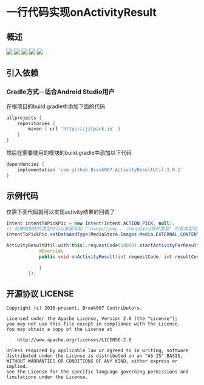 # 一行代码实现onActivityResult

## 概述
[![](https://jitpack.io/v/Brook007/ActivityResultUtil.svg)](https://github.com/Brook007/ActivityResultUtil)
[![](https://img.shields.io/badge/Platform-Android-brightgreen.svg)](https://github.com/Brook007/ActivityResultUtil)
[![](https://img.shields.io/badge/API_Live-14+-brightgreen.svg)](https://github.com/Brook007/ActivityResultUtil)
[![](https://img.shields.io/badge/License-Apache_2-brightgreen.svg)](https://github.com/Brook007/ActivityResultUtil/blob/master/LICENSE)
[![](https://img.shields.io/badge/Author-Brook007-orange.svg)](https://github.com/Brook007)


## 引入依赖
### Gradle方式--适合Android Studio用户
在根项目的build.gradle中添加下面的代码
```groovy
allprojects {
    repositories {
        maven { url 'https://jitpack.io' }
    }
}
```

然后在需要使用的模块的build.gradle中添加以下代码
```groovy
dependencies {
    implementation 'com.github.Brook007:ActivityResultUtil:1.0.1'
}
```

## 示例代码

仅需下面代码就可以实现activity结果的回调了

```java
Intent intentToPickPic = new Intent(Intent.ACTION_PICK, null);
// 如果限制图片类型时可以直接写如："image/jpeg 、 image/png等的类型" 所有类型则写 "image/*"
intentToPickPic.setDataAndType(MediaStore.Images.Media.EXTERNAL_CONTENT_URI, "image/jpeg");

ActivityResultUtil.with(this).requestCode(10000).startActivityForResult(intentToPickPic, new ActivityResultUtil.Callback() {
            @Override
            public void onActivityResult(int requestCode, int resultCode, Intent data) {

            }
        });
```

## 开源协议  LICENSE

    Copyright (c) 2016-present, Brook007 Contributors.

    Licensed under the Apache License, Version 2.0 (the "License");
    you may not use this file except in compliance with the License.
    You may obtain a copy of the License at

        http://www.apache.org/licenses/LICENSE-2.0

    Unless required by applicable law or agreed to in writing, software
    distributed under the License is distributed on an "AS IS" BASIS,
    WITHOUT WARRANTIES OR CONDITIONS OF ANY KIND, either express or implied.
    See the License for the specific language governing permissions and
    limitations under the License.